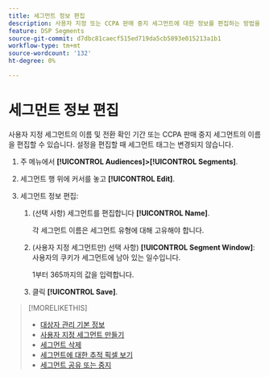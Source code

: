 ```yaml
---
title: 세그먼트 정보 편집
description: 사용자 지정 또는 CCPA 판매 중지 세그먼트에 대한 정보를 편집하는 방법을 알아봅니다.
feature: DSP Segments
source-git-commit: d7dbc81caecf515ed719da5cb5893e015213a1b1
workflow-type: tm+mt
source-wordcount: '132'
ht-degree: 0%

---
```


# 세그먼트 정보 편집

사용자 지정 세그먼트의 이름 및 전환 확인 기간 또는 CCPA 판매 중지 세그먼트의 이름을 편집할 수 있습니다. 설정을 편집할 때 세그먼트 태그는 변경되지 않습니다.

1. 주 메뉴에서 **[!UICONTROL Audiences]>[!UICONTROL Segments]**.

1. 세그먼트 행 위에 커서를 놓고 **[!UICONTROL Edit]**.

1. 세그먼트 정보 편집:

   1. (선택 사항) 세그먼트를 편집합니다 **[!UICONTROL Name]**.

      각 세그먼트 이름은 세그먼트 유형에 대해 고유해야 합니다.

   1. (사용자 지정 세그먼트만) 선택 사항) **[!UICONTROL Segment Window]**: 사용자의 쿠키가 세그먼트에 남아 있는 일수입니다.

      1부터 365까지의 값을 입력합니다.

   1. 클릭 **[!UICONTROL Save]**.

>[!MORELIKETHIS]
>
>* [대상자 관리 기본 정보](audience-about.md)
>* [사용자 지정 세그먼트 만들기](custom-segment-create.md)
>* [세그먼트 삭제](segment-delete.md)
>* [세그먼트에 대한 추적 픽셀 보기](segment-view-pixels.md)
>* [세그먼트 공유 또는 중지](segment-share.md)

